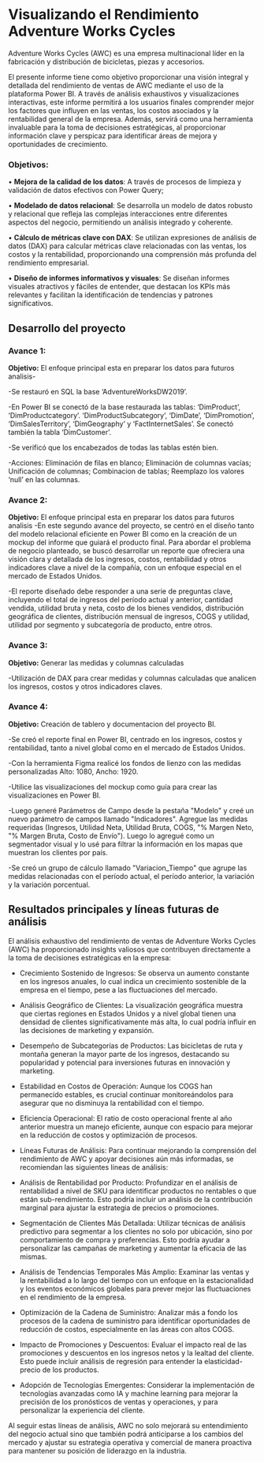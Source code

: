 # Visualizando el Rendimiento Adventure Works Cycles

Adventure Works Cycles (AWC) es una empresa multinacional líder en la fabricación y distribución de bicicletas, piezas y accesorios. 

El presente informe tiene como objetivo proporcionar una visión integral y detallada del rendimiento de ventas de AWC mediante el uso de la plataforma Power BI. A través de análisis exhaustivos y visualizaciones interactivas, este informe permitirá a los usuarios finales comprender mejor los factores que influyen en las ventas, los costos asociados y la rentabilidad general de la empresa. Además, servirá como una herramienta invaluable para la toma de decisiones estratégicas, al proporcionar información clave y perspicaz para identificar áreas de mejora y oportunidades de crecimiento.

### Objetivos:

• **Mejora de la calidad de los datos**: A través de procesos de limpieza y validación de datos efectivos con Power Query;

• **Modelado de datos relacional**: Se desarrolla un modelo de datos robusto y relacional que refleja las complejas interacciones entre diferentes aspectos del negocio, permitiendo un análisis integrado y coherente.

• **Cálculo de métricas clave con DAX**: Se utilizan expresiones de análisis de datos (DAX) para calcular métricas clave relacionadas con las ventas, los costos y la rentabilidad, proporcionando una comprensión más profunda del rendimiento empresarial.

• **Diseño de informes informativos y visuales**: Se diseñan informes visuales atractivos y fáciles de entender, que destacan los KPIs más relevantes y facilitan la identificación de tendencias y patrones significativos.


## Desarrollo del proyecto

### Avance 1:
**Objetivo:** El enfoque principal esta en preparar los datos para futuros analisis-

-Se restauró en SQL la base ‘AdventureWorksDW2019’.
  
-En Power BI se conectó de la base restaurada las tablas: ‘DimProduct’, ‘DimProductcategory’. ‘DimProductSubcategory’, ‘DimDate’, ‘DimPromotion’, ‘DimSalesTerritory’, ‘DimGeography’ y ‘FactInternetSales’. Se conectó también la tabla ‘DimCustomer’.
  
-Se verificó que los encabezados de todas las tablas estén bien.
  
-Acciones: Eliminación de filas en blanco; Eliminación de columnas vacías; Unificación de columnas; Combinacion de tablas; Reemplazo los valores ‘null’ en las columnas.


### Avance 2: 
**Objetivo:** El enfoque principal esta en preparar los datos para futuros analisis
-En este segundo avance del proyecto, se centró en el diseño tanto del modelo relacional eficiente en Power BI como en la creación de un mockup del informe que guiará el producto final. Para abordar el problema de negocio planteado, se buscó desarrollar un reporte que ofreciera una visión clara y detallada de los ingresos, costos, rentabilidad y otros indicadores clave a nivel de la compañía, con un enfoque especial en el mercado de Estados Unidos.

-El reporte diseñado debe responder a una serie de preguntas clave, incluyendo el total de ingresos del período actual y anterior, cantidad vendida, utilidad bruta y neta, costo de los bienes vendidos, distribución geográfica de clientes, distribución mensual de ingresos, COGS y utilidad, utilidad por segmento y subcategoría de producto, entre otros.


### Avance 3: 
**Objetivo:** Generar las medidas y columnas calculadas

-Utilización de DAX para crear medidas y columnas calculadas que analicen los ingresos, costos y otros indicadores claves. 


### Avance 4: 
**Objetivo:** Creación de tablero y documentacion del proyecto BI.

-Se creó el reporte final en Power BI, centrado en los ingresos, costos y rentabilidad, tanto a nivel global como en el mercado de Estados Unidos.
  
-Con la herramienta Figma realicé los fondos de lienzo con las medidas personalizadas Alto: 1080, Ancho: 1920.
  
-Utilice las visualizaciones del mockup como guía para crear las visualizaciones en Power BI.
  
-Luego generé Parámetros de Campo desde la pestaña "Modelo" y creé un nuevo parámetro de campos llamado "Indicadores". Agregue las medidas requeridas (Ingresos, Utilidad Neta, Utilidad Bruta, COGS, "% Margen Neto, "% Margen Bruta, Costo de Envío"). Luego lo agregué como un segmentador visual y lo usé para filtrar la información en los mapas que muestran los clientes por país.
  
-Se creó un grupo de cálculo llamado "Variacion_Tiempo" que agrupe las medidas relacionadas con el período actual, el período anterior, la variación y la variación porcentual. 



## Resultados principales y líneas futuras de análisis

El análisis exhaustivo del rendimiento de ventas de Adventure Works Cycles (AWC) ha proporcionado insights valiosos que contribuyen directamente a la toma de decisiones estratégicas en la empresa:

- Crecimiento Sostenido de Ingresos: Se observa un aumento constante en los ingresos anuales, lo cual indica un crecimiento sostenible de la empresa en el tiempo, pese a las fluctuaciones del mercado.

- Análisis Geográfico de Clientes: La visualización geográfica muestra que ciertas regiones en Estados Unidos y a nivel global tienen una densidad de clientes significativamente más alta, lo cual podría influir en las decisiones de marketing y expansión.

- Desempeño de Subcategorías de Productos: Las bicicletas de ruta y montaña generan la mayor parte de los ingresos, destacando su popularidad y potencial para inversiones futuras en innovación y marketing.

- Estabilidad en Costos de Operación: Aunque los COGS han permanecido estables, es crucial continuar monitoreándolos para asegurar que no disminuya la rentabilidad con el tiempo.

- Eficiencia Operacional: El ratio de costo operacional frente al año anterior muestra un manejo eficiente, aunque con espacio para mejorar en la reducción de costos y optimización de procesos.

- Líneas Futuras de Análisis: Para continuar mejorando la comprensión del rendimiento de AWC y apoyar decisiones aún más informadas, se recomiendan las siguientes líneas de análisis:

- Análisis de Rentabilidad por Producto: Profundizar en el análisis de rentabilidad a nivel de SKU para identificar productos no rentables o que están sub-rendimiento. Esto podría incluir un análisis de la contribución marginal para ajustar la estrategia de precios o promociones.

- Segmentación de Clientes Más Detallada: Utilizar técnicas de análisis predictivo para segmentar a los clientes no solo por ubicación, sino por comportamiento de compra y preferencias. Esto podría ayudar a personalizar las campañas de marketing y aumentar la eficacia de las mismas.

- Análisis de Tendencias Temporales Más Amplio: Examinar las ventas y la rentabilidad a lo largo del tiempo con un enfoque en la estacionalidad y los eventos económicos globales para prever mejor las fluctuaciones en el rendimiento de la empresa.

- Optimización de la Cadena de Suministro: Analizar más a fondo los procesos de la cadena de suministro para identificar oportunidades de reducción de costos, especialmente en las áreas con altos COGS.

- Impacto de Promociones y Descuentos: Evaluar el impacto real de las promociones y descuentos en los ingresos netos y la lealtad del cliente. Esto puede incluir análisis de regresión para entender la elasticidad-precio de los productos.

- Adopción de Tecnologías Emergentes: Considerar la implementación de tecnologías avanzadas como IA y machine learning para mejorar la precisión de los pronósticos de ventas y operaciones, y para personalizar la experiencia del cliente.

Al seguir estas líneas de análisis, AWC no solo mejorará su entendimiento del negocio actual sino que también podrá anticiparse a los cambios del mercado y ajustar su estrategia operativa y comercial de manera proactiva para mantener su posición de liderazgo en la industria.

